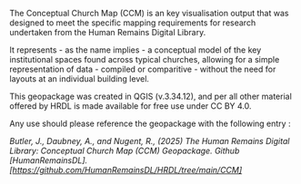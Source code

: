 The Conceptual Church Map (CCM) is an key visualisation output that was designed to meet the specific mapping requirements for research undertaken from the Human Remains Digital Library.

It represents - as the name implies - a conceptual model of the key institutional spaces found across typical churches, allowing for a simple representation of data - compiled or comparitive - without the need for layouts at an individual building level.

This geopackage was created in QGIS (v.3.34.12), and per all other material offered by HRDL is made available for free use under CC BY 4.0.

Any use should please reference the geopackage with the following entry :

_Butler, J., Daubney, A., and Nugent, R., (2025) The Human Remains Digital Library: Conceptual Church Map   (CCM) Geopackage. Github [HumanRemainsDL]. [https://github.com/HumanRemainsDL/HRDL/tree/main/CCM]_
